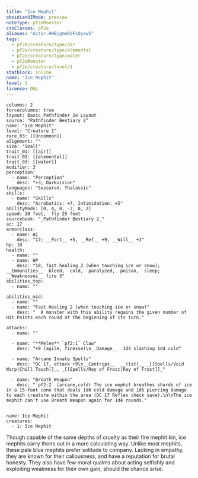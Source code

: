 ```yaml
---
title: "Ice Mephit"
obsidianUIMode: preview
noteType: pf2eMonster
cssClasses: pf2e
aliases: "Actor.HHBjgme6dFsOyswS" 
tags:
  - pf2e/creature/type/air
  - pf2e/creature/type/elemental
  - pf2e/creature/type/water
  - pf2eMonster
  - pf2e/creature/level/1
statblock: inline
name: "Ice Mephit"
level: 1
license: OGL
---
```


```statblock
columns: 2
forcecolumns: true
layout: Basic Pathfinder 2e Layout
source: "Pathfinder Bestiary 2"
name: "Ice Mephit"
level: "Creature 1"
rare_03: [[Uncommon]]
alignment: ""
size: "Small"
trait_01: [[air]]
trait_02: [[elemental]]
trait_03: [[water]]
modifier: 3
perception:
  - name: "Perception"
    desc: "+3; Darkvision"
languages: "Sussuran, Thalassic"
skills:
  - name: "Skills"
    desc: "Acrobatics: +7, Intimidation: +5"
abilityMods: [0, 4, 0, -2, 0, 2]
speed: 20 feet,  fly 25 feet
sourcebook: "_Pathfinder Bestiary 2_"
ac: 17
armorclass:
  - name: AC
    desc: "17; __Fort__ +5, __Ref__ +9, __Will__ +3"
hp: 18
health:
  - name: ""
  - name: HP
    desc: "18, fast healing 2 (when touching ice or snow); __Immunities__  bleed,  cold,  paralyzed,  poison,  sleep; __Weaknesses__ fire 3"
abilities_top:
  - name: ""

abilities_mid:
  - name: ""
  - name: "Fast Healing 2 (when touching ice or snow)"
    desc: "  A monster with this ability regains the given number of Hit Points each round at the beginning of its turn."

attacks:
  - name: ""

  - name: "**Melee** `pf2:1` Claw"
    desc: "+9 (agile, finesse)\n__Damage__  1d4 slashing 1d4 cold"

  - name: "Arcane Innate Spells"
    desc: "DC 17, attack +9\n__Cantrips__  __(1st)__ _[[Spells/Void Warp|Chill Touch]]_, _[[Spells/Ray of Frost|Ray of Frost]]_"

  - name: "Breath Weapon"
    desc: "`pf2:2` (arcane,cold) The ice mephit breathes shards of ice in a 15-foot cone that deals 1d6 cold damage and 1d6 piercing damage to each creature within the area (DC 17 Reflex check save).\n\nThe ice mephit can't use Breath Weapon again for 1d4 rounds."
 
```

```encounter-table
name: Ice Mephit
creatures:
  - 1: Ice Mephit
```



Though capable of the same depths of cruelty as their fire mephit kin, ice mephits carry theirs out in a more calculating way. Unlike most mephits, these pale blue mephits prefer solitude to company. Lacking in empathy, they are known for their callousness, and have a reputation for brutal honesty. They also have few moral qualms about acting selfishly and exploiting weakness for their own gain, should the chance arise.
